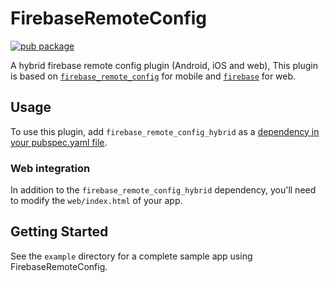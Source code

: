 # FirebaseRemoteConfig

[![pub package](https://img.shields.io/pub/v/firebase_remote_config_hybrid.svg)](https://pub.dev/packages/firebase_remote_config_hybrid)

A hybrid firebase remote config plugin (Android, iOS and web),
This plugin is based on [`firebase_remote_config`](https://pub.dev/packages/firebase_remote_config) for mobile and [`firebase`](https://pub.dev/packages/firebase) for web.

## Usage

To use this plugin, add `firebase_remote_config_hybrid` as a [dependency in your pubspec.yaml file](https://flutter.io/platform-plugins/).

### Web integration

In addition to the `firebase_remote_config_hybrid` dependency, you'll need to modify the `web/index.html` of your app.


## Getting Started

See the `example` directory for a complete sample app using FirebaseRemoteConfig.